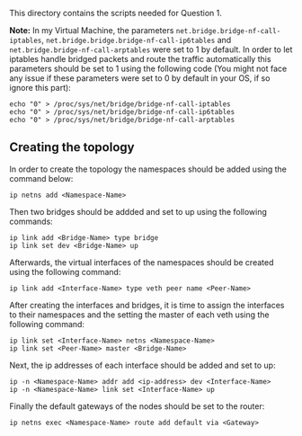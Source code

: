 This directory contains the scripts needed for Question 1.

**Note:** In my Virtual Machine, the parameters `net.bridge.bridge-nf-call-iptables`, `net.bridge.bridge.bridge-nf-call-ip6tables` and `net.bridge.bridge-nf-call-arptables` were set to 1 by default. In order to let iptables handle bridged packets and route the traffic automatically this parameters should be set to 1 using the following code (You might not face any issue if these parameters were set to 0 by default in your OS, if so ignore this part):
```
echo "0" > /proc/sys/net/bridge/bridge-nf-call-iptables
echo "0" > /proc/sys/net/bridge/bridge-nf-call-ip6tables
echo "0" > /proc/sys/net/bridge/bridge-nf-call-arptables
```
## Creating the topology
In order to create the topology the namespaces should be added using the command below:
```
ip netns add <Namespace-Name>
```

Then two bridges should be addded and set to up using the following commands:
```
ip link add <Bridge-Name> type bridge
ip link set dev <Bridge-Name> up
```

Afterwards, the virtual interfaces of the namespaces should be created using the following command:
```
ip link add <Interface-Name> type veth peer name <Peer-Name>
```

After creating the interfaces and bridges, it is time to assign the interfaces to their namespaces and the setting the master of each veth using the following command:
```
ip link set <Interface-Name> netns <Namespace-Name>
ip link set <Peer-Name> master <Bridge-Name>
```

Next, the ip addresses of each interface should be added and set to up:
```
ip -n <Namespace-Name> addr add <ip-address> dev <Interface-Name>
ip -n <Namespace-Name> link set <Interface-Name> up
```

Finally the default gateways of the nodes should be set to the router:
```
ip netns exec <Namespace-Name> route add default via <Gateway>
```
